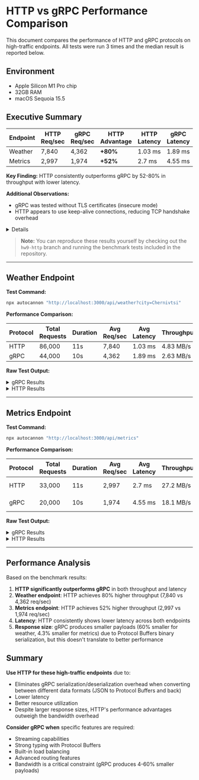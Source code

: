 # HTTP vs gRPC Performance Comparison

This document compares the performance of HTTP and gRPC protocols on high-traffic endpoints. All tests were run 3 times and the median result is reported below.

## Environment
- Apple Silicon M1 Pro chip
- 32GB RAM
- macOS Sequoia 15.5

## Executive Summary

| Endpoint | HTTP Req/sec | gRPC Req/sec | HTTP Advantage | HTTP Latency | gRPC Latency |
|----------|--------------|--------------|----------------|--------------|--------------|
| Weather  | 7,840        | 4,362        | **+80%**       | 1.03 ms      | 1.89 ms      |
| Metrics  | 2,997        | 1,974        | **+52%**       | 2.7 ms       | 4.55 ms      |

**Key Finding:** HTTP consistently outperforms gRPC by 52-80% in throughput with lower latency.

**Additional Observations:**
- gRPC was tested without TLS certificates (insecure mode)
- HTTP appears to use keep-alive connections, reducing TCP handshake overhead

<details>

```js
server.on('connection', (socket) => {
  console.count('New connection established');

  socket.on('close', () => {
    console.count('Socket closed');
  });

  socket.on('end', () => {
    console.count('Socket ended');
  });
});
```

```bash
@weather-subscription/weather:dev: New connection established: 1
@weather-subscription/weather:dev: New connection established: 2
@weather-subscription/weather:dev: New connection established: 3
@weather-subscription/weather:dev: New connection established: 4
@weather-subscription/weather:dev: New connection established: 5
@weather-subscription/weather:dev: New connection established: 6
@weather-subscription/weather:dev: New connection established: 7
@weather-subscription/weather:dev: New connection established: 8
@weather-subscription/weather:dev: New connection established: 9
@weather-subscription/weather:dev: New connection established: 10
@weather-subscription/weather:dev: Socket ended: 1
@weather-subscription/weather:dev: Socket closed: 1
@weather-subscription/weather:dev: Socket ended: 2
@weather-subscription/weather:dev: Socket ended: 3
@weather-subscription/weather:dev: Socket ended: 4
@weather-subscription/weather:dev: Socket ended: 5
@weather-subscription/weather:dev: Socket ended: 6
@weather-subscription/weather:dev: Socket ended: 7
@weather-subscription/weather:dev: Socket ended: 8
@weather-subscription/weather:dev: Socket ended: 9
@weather-subscription/weather:dev: Socket closed: 2
@weather-subscription/weather:dev: Socket closed: 3
@weather-subscription/weather:dev: Socket closed: 4
@weather-subscription/weather:dev: Socket closed: 5
@weather-subscription/weather:dev: Socket closed: 6
@weather-subscription/weather:dev: Socket closed: 7
@weather-subscription/weather:dev: Socket closed: 8
@weather-subscription/weather:dev: Socket closed: 9
@weather-subscription/weather:dev: Socket ended: 10
@weather-subscription/weather:dev: Socket closed: 10
```
</details>

> **Note:** You can reproduce these results yourself by checking out the `hw9-http` branch and running the benchmark tests included in the repository.

---

## Weather Endpoint

**Test Command:**
```bash
npx autocannon "http://localhost:3000/api/weather?city=Chernivtsi"
```

**Performance Comparison:**

| Protocol | Total Requests | Duration | Avg Req/sec | Avg Latency | Throughput | Response Size |
|----------|----------------|----------|-------------|-------------|------------|---------------|
| HTTP     | 86,000         | 11s      | 7,840       | 1.03 ms     | 4.83 MB/s  | 68 bytes      |
| gRPC     | 44,000         | 10s      | 4,362       | 1.89 ms     | 2.63 MB/s  | 27 bytes      |

**Raw Test Output:**

<details>
<summary>gRPC Results</summary>

```
Running 10s test @ http://localhost:3000/api/weather?city=Chernivtsi
10 connections


┌─────────┬──────┬──────┬───────┬──────┬─────────┬─────────┬───────┐
│ Stat    │ 2.5% │ 50%  │ 97.5% │ 99%  │ Avg     │ Stdev   │ Max   │
├─────────┼──────┼──────┼───────┼──────┼─────────┼─────────┼───────┤
│ Latency │ 1 ms │ 2 ms │ 3 ms  │ 3 ms │ 1.89 ms │ 0.67 ms │ 16 ms │
└─────────┴──────┴──────┴───────┴──────┴─────────┴─────────┴───────┘
┌───────────┬────────┬────────┬─────────┬─────────┬─────────┬────────┬─────────┐
│ Stat      │ 1%     │ 2.5%   │ 50%     │ 97.5%   │ Avg     │ Stdev  │ Min     │
├───────────┼────────┼────────┼─────────┼─────────┼─────────┼────────┼─────────┤
│ Req/Sec   │ 3,965  │ 3,965  │ 4,403   │ 4,579   │ 4,361.9 │ 177.03 │ 3,965   │
├───────────┼────────┼────────┼─────────┼─────────┼─────────┼────────┼─────────┤
│ Bytes/Sec │ 2.4 MB │ 2.4 MB │ 2.66 MB │ 2.76 MB │ 2.63 MB │ 107 kB │ 2.39 MB │
└───────────┴────────┴────────┴─────────┴─────────┴─────────┴────────┴─────────┘

Req/Bytes counts sampled once per second.
# of samples: 10

44k requests in 10.01s, 26.3 MB read
```

```ts
const grpcResponseSize = WeatherServiceDefinition.methods.getWeather.responseType.encode({ weather: await weatherService.getWeather(city) }).finish().byteLength;
```
</details>

<details>
<summary>HTTP Results</summary>

```
Running 10s test @ http://localhost:3000/api/weather?city=Chernivtsi
10 connections


┌─────────┬──────┬──────┬───────┬──────┬─────────┬─────────┬───────┐
│ Stat    │ 2.5% │ 50%  │ 97.5% │ 99%  │ Avg     │ Stdev   │ Max   │
├─────────┼──────┼──────┼───────┼──────┼─────────┼─────────┼───────┤
│ Latency │ 0 ms │ 1 ms │ 2 ms  │ 2 ms │ 1.03 ms │ 0.44 ms │ 10 ms │
└─────────┴──────┴──────┴───────┴──────┴─────────┴─────────┴───────┘
┌───────────┬─────────┬─────────┬─────────┬─────────┬──────────┬────────┬─────────┐
│ Stat      │ 1%      │ 2.5%    │ 50%     │ 97.5%   │ Avg      │ Stdev  │ Min     │
├───────────┼─────────┼─────────┼─────────┼─────────┼──────────┼────────┼─────────┤
│ Req/Sec   │ 7,331   │ 7,331   │ 7,883   │ 8,015   │ 7,839.82 │ 180.38 │ 7,328   │
├───────────┼─────────┼─────────┼─────────┼─────────┼──────────┼────────┼─────────┤
│ Bytes/Sec │ 4.52 MB │ 4.52 MB │ 4.86 MB │ 4.94 MB │ 4.83 MB  │ 111 kB │ 4.51 MB │
└───────────┴─────────┴─────────┴─────────┴─────────┴──────────┴────────┴─────────┘

Req/Bytes counts sampled once per second.
# of samples: 11

86k requests in 11.01s, 53.1 MB read
```

```ts
const httpResponseSize = Buffer.from(JSON.stringify({ weather: await weatherService.getWeather(city) })).byteLength;
```
</details>

---

## Metrics Endpoint

**Test Command:**
```bash
npx autocannon "http://localhost:3000/api/metrics"
```

**Performance Comparison:**

| Protocol | Total Requests | Duration | Avg Req/sec | Avg Latency | Throughput | Response Size |
|----------|----------------|----------|-------------|-------------|------------|---------------|
| HTTP     | 33,000         | 11s      | 2,997       | 2.7 ms      | 27.2 MB/s  | 8964 bytes    |
| gRPC     | 20,000         | 10s      | 1,974       | 4.55 ms     | 18.1 MB/s  | 8581 bytes    |

**Raw Test Output:**

<details>
<summary>gRPC Results</summary>

```
Running 10s test @ http://localhost:3000/api/metrics
10 connections


┌─────────┬──────┬──────┬───────┬──────┬─────────┬─────────┬───────┐
│ Stat    │ 2.5% │ 50%  │ 97.5% │ 99%  │ Avg     │ Stdev   │ Max   │
├─────────┼──────┼──────┼───────┼──────┼─────────┼─────────┼───────┤
│ Latency │ 4 ms │ 4 ms │ 6 ms  │ 7 ms │ 4.55 ms │ 0.89 ms │ 22 ms │
└─────────┴──────┴──────┴───────┴──────┴─────────┴─────────┴───────┘
┌───────────┬─────────┬─────────┬─────────┬─────────┬─────────┬────────┬─────────┐
│ Stat      │ 1%      │ 2.5%    │ 50%     │ 97.5%   │ Avg     │ Stdev  │ Min     │
├───────────┼─────────┼─────────┼─────────┼─────────┼─────────┼────────┼─────────┤
│ Req/Sec   │ 1,867   │ 1,867   │ 1,990   │ 2,019   │ 1,973.5 │ 49.18  │ 1,867   │
├───────────┼─────────┼─────────┼─────────┼─────────┼─────────┼────────┼─────────┤
│ Bytes/Sec │ 17.1 MB │ 17.1 MB │ 18.2 MB │ 18.5 MB │ 18.1 MB │ 448 kB │ 17.1 MB │
└───────────┴─────────┴─────────┴─────────┴─────────┴─────────┴────────┴─────────┘

Req/Bytes counts sampled once per second.
# of samples: 10

20k requests in 10.01s, 181 MB read
```

```ts
const grpcResponseSize = WeatherServiceDefinition.methods.collectMetrics.responseType.encode(await metricsService.collectMetrics()).finish().byteLength;
```
</details>

<details>
<summary>HTTP Results</summary>

```
Running 10s test @ http://localhost:3000/api/metrics
10 connections


┌─────────┬──────┬──────┬───────┬──────┬────────┬─────────┬───────┐
│ Stat    │ 2.5% │ 50%  │ 97.5% │ 99%  │ Avg    │ Stdev   │ Max   │
├─────────┼──────┼──────┼───────┼──────┼────────┼─────────┼───────┤
│ Latency │ 2 ms │ 2 ms │ 6 ms  │ 6 ms │ 2.7 ms │ 1.13 ms │ 23 ms │
└─────────┴──────┴──────┴───────┴──────┴────────┴─────────┴───────┘
┌───────────┬─────────┬─────────┬─────────┬─────────┬─────────┬────────┬─────────┐
│ Stat      │ 1%      │ 2.5%    │ 50%     │ 97.5%   │ Avg     │ Stdev  │ Min     │
├───────────┼─────────┼─────────┼─────────┼─────────┼─────────┼────────┼─────────┤
│ Req/Sec   │ 2,879   │ 2,879   │ 3,005   │ 3,043   │ 2,997   │ 44.42  │ 2,879   │
├───────────┼─────────┼─────────┼─────────┼─────────┼─────────┼────────┼─────────┤
│ Bytes/Sec │ 26.2 MB │ 26.2 MB │ 27.3 MB │ 27.7 MB │ 27.2 MB │ 411 kB │ 26.2 MB │
└───────────┴─────────┴─────────┴─────────┴─────────┴─────────┴────────┴─────────┘

Req/Bytes counts sampled once per second.
# of samples: 11

33k requests in 11.01s, 300 MB read
```

```ts
const httpResponseSize = Buffer.from(JSON.stringify(await metricsService.collectMetrics())).byteLength;
```
</details>

---

## Performance Analysis

Based on the benchmark results:

1. **HTTP significantly outperforms gRPC** in both throughput and latency
2. **Weather endpoint**: HTTP achieves 80% higher throughput (7,840 vs 4,362 req/sec)
3. **Metrics endpoint**: HTTP achieves 52% higher throughput (2,997 vs 1,974 req/sec)
4. **Latency**: HTTP consistently shows lower latency across both endpoints
5. **Response size**: gRPC produces smaller payloads (60% smaller for weather, 4.3% smaller for metrics) due to Protocol Buffers binary serialization, but this doesn't translate to better performance

## Summary

**Use HTTP for these high-traffic endpoints** due to:
- Eliminates gRPC serialization/deserialization overhead when converting between different data formats (JSON to Protocol Buffers and back)
- Lower latency
- Better resource utilization
- Despite larger response sizes, HTTP's performance advantages outweigh the bandwidth overhead

**Consider gRPC when** specific features are required:
- Streaming capabilities
- Strong typing with Protocol Buffers
- Built-in load balancing
- Advanced routing features
- Bandwidth is a critical constraint (gRPC produces 4-60% smaller payloads)
